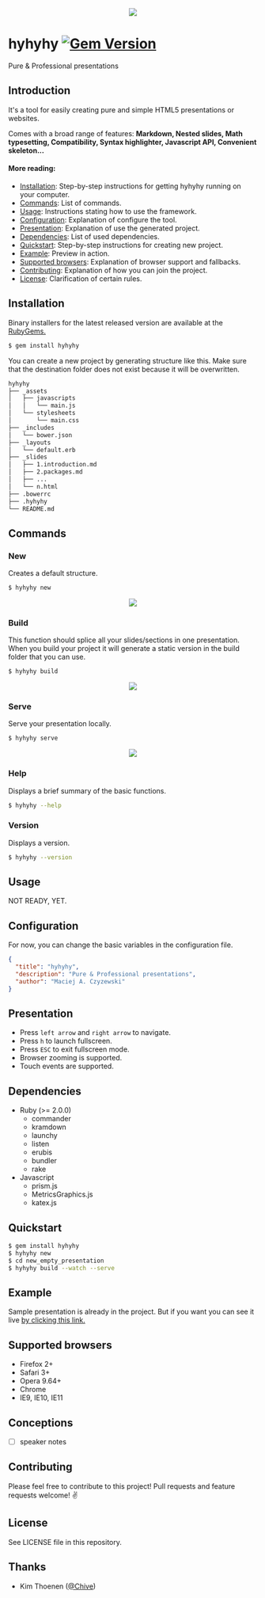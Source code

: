 <div align="center">
  <img src="https://dl.dropboxusercontent.com/u/103345209/Screenshots/Screenshot%202014-12-14%2021.40.38.png"/>
</div>

# hyhyhy [![Gem Version](https://badge.fury.io/rb/hyhyhy.svg)](http://badge.fury.io/rb/hyhyhy)

Pure & Professional presentations

## Introduction

It's a tool for easily creating pure and simple HTML5 presentations or websites.

Comes with a broad range of features: __Markdown, Nested slides, Math typesetting, Compatibility, Syntax highlighter, Javascript API, Convenient skeleton...__

#### More reading:

- [Installation](#installation): Step-by-step instructions for getting hyhyhy running on your computer.
- [Commands](#commands): List of commands.
- [Usage](#usage): Instructions stating how to use the framework.
- [Configuration](#configuration): Explanation of configure the tool.
- [Presentation](#presentation): Explanation of use the generated project.
- [Dependencies](#dependencies): List of used dependencies.
- [Quickstart](#quickstart): Step-by-step instructions for creating new project.
- [Example](#example): Preview in action.
- [Supported browsers](#supported-browsers): Explanation of browser support and fallbacks.
- [Contributing](#contributing): Explanation of how you can join the project.
- [License](#license): Clarification of certain rules.

## Installation

Binary installers for the latest released version are available at the [RubyGems.](https://rubygems.org/gems/hyhyhy)

```bash
$ gem install hyhyhy
```

You can create a new project by generating structure like this. Make sure that the destination folder does not exist because it will be overwritten.

```bash
hyhyhy
├── _assets
│   ├── javascripts
│   │   └── main.js
│   └── stylesheets
│       └── main.css
├── _includes
│   └── bower.json
├── _layouts
│   └── default.erb
├── _slides
│   ├── 1.introduction.md
│   ├── 2.packages.md
│   ├── ...
│   └── n.html
├── .bowerrc
├── .hyhyhy
└── README.md
```

## Commands

### New

Creates a default structure.

```bash
$ hyhyhy new
```

<div align="center">
  <img src="https://dl.dropboxusercontent.com/u/103345209/Screenshots/Screenshot%202014-12-14%2022.07.43.png"/>
</div>

### Build

This function should splice all your slides/sections in one presentation.
When you build your project it will generate a static version in the build folder that you can use.

```bash
$ hyhyhy build
```

<div align="center">
  <img src="https://dl.dropboxusercontent.com/u/103345209/Screenshots/Screenshot%202014-12-14%2022.10.20.png"/>
</div>

### Serve

Serve your presentation locally.

```bash
$ hyhyhy serve
```

<div align="center">
  <img src="https://dl.dropboxusercontent.com/u/103345209/Screenshots/Screenshot%202014-12-14%2022.10.56.png"/>
</div>

### Help

Displays a brief summary of the basic functions.

```bash
$ hyhyhy --help
```

### Version

Displays a version.

```bash
$ hyhyhy --version
```

## Usage

NOT READY, YET.

## Configuration

For now, you can change the basic variables in the configuration file.

```json
{
  "title": "hyhyhy",
  "description": "Pure & Professional presentations",
  "author": "Maciej A. Czyzewski"
}
```

## Presentation

- Press `left arrow` and `right arrow` to navigate.
- Press `h` to launch fullscreen.
- Press `ESC` to exit fullscreen mode.
- Browser zooming is supported.
- Touch events are supported.

## Dependencies

- Ruby (>= 2.0.0)
    * commander
    * kramdown
    * launchy
    * listen
    * erubis
    * bundler
    * rake
- Javascript
    * prism.js
    * MetricsGraphics.js
    * katex.js

## Quickstart

```bash
$ gem install hyhyhy
$ hyhyhy new
$ cd new_empty_presentation
$ hyhyhy build --watch --serve
```

## Example

Sample presentation is already in the project. But if you want you can see it live [by clicking this link.](http://maciejczyzewski.me/hyhyhy)

## Supported browsers

- Firefox 2+
- Safari 3+
- Opera 9.64+
- Chrome
- IE9, IE10, IE11

## Conceptions

- [ ] speaker notes

## Contributing

Please feel free to contribute to this project! Pull requests and feature requests welcome! :v:

## License

See LICENSE file in this repository.

## Thanks

* Kim Thoenen ([@Chive](https://github.com/Chive))